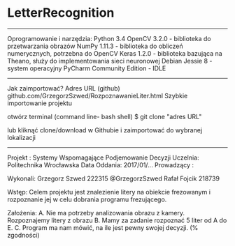 # LetterRecognition
___________________________________________________
Oprogramowanie i narzędzia:
Python 3.4
OpenCV 3.2.0 - biblioteka do przetwarzania obrazów
NumPy 1.11.3 - biblioteka do obliczeń numerycznych, potrzebna do OpenCV
Keras 1.2.0 - biblioteka bazująca na Theano, służy do implementowania sieci neuronowej
Debian Jessie 8 - system operacyjny
PyCharm Community Edition - IDLE

****************************************************
Jak zaimportować?
Adres URL (github) github.com/GrzegorzSzwed/RozpoznawanieLiter.html
Szybkie importowanie projektu

otwórz terminal (command line- bash shell)
	$ git clone "adres URL"

lub
	kliknąć clone/download w Githubie i zaimportować do wybranej lokalizacji
___________________________________________________


Projekt : Systemy Wspomagające Podjemowanie Decyzji
Uczelnia: Politechnika Wrocławska
Data Oddania: 2017/01/...
Prowadzący :

Wykonali: 
Grzegorz Szwed 222315 @GrzegorzSzwed
Rafał Fojcik 218739

Wstęp:
Celem projektu jest znalezienie litery na obiekcie frezowanym i rozpoznanie jej w celu dobrania programu frezującego. 

Założenia:
A. Nie ma potrzeby analizowania obrazu z kamery. Rozpoznajemy litery z obrazu
B. Mamy za zadanie rozpoznać 5 liter od A do E.
C. Program ma nam mówić, na ile jest pewny swojej decyzji. (% zgodności)
